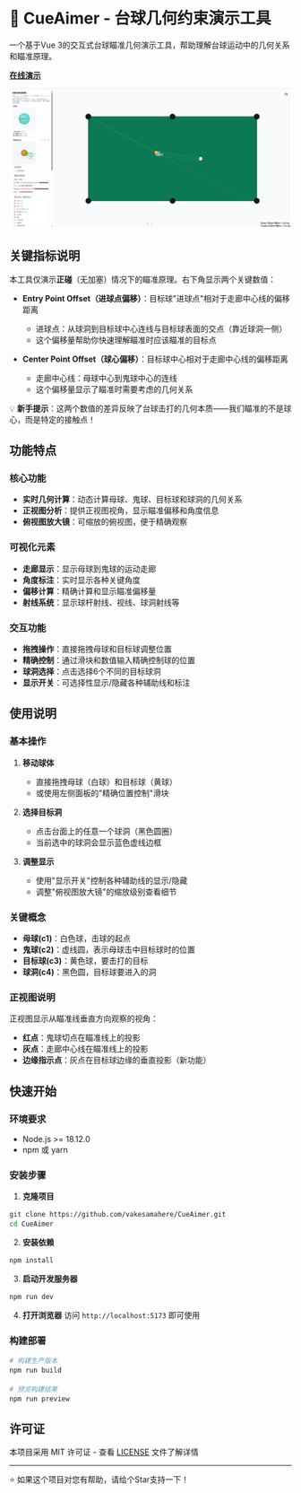 # 🎱 CueAimer - 台球几何约束演示工具

一个基于Vue 3的交互式台球瞄准几何演示工具，帮助理解台球运动中的几何关系和瞄准原理。

**[在线演示](https://vakesamahere.github.io/CueAimer/)**

![CueAimer Screenshot](./screenshot.png)

## 关键指标说明

本工具仅演示**正碰**（无加塞）情况下的瞄准原理。右下角显示两个关键数值：

- **Entry Point Offset（进球点偏移）**：目标球"进球点"相对于走廊中心线的偏移距离
  - 进球点：从球洞到目标球中心连线与目标球表面的交点（靠近球洞一侧）
  - 这个偏移量帮助你快速理解瞄准时应该瞄准的目标点

- **Center Point Offset（球心偏移）**：目标球中心相对于走廊中心线的偏移距离
  - 走廊中心线：母球中心到鬼球中心的连线
  - 这个偏移量显示了瞄准时需要考虑的几何关系

💡 **新手提示**：这两个数值的差异反映了台球击打的几何本质——我们瞄准的不是球心，而是特定的接触点！

## 功能特点

### 核心功能
- **实时几何计算**：动态计算母球、鬼球、目标球和球洞的几何关系
- **正视图分析**：提供正视图视角，显示瞄准偏移和角度信息
- **俯视图放大镜**：可缩放的俯视图，便于精确观察

### 可视化元素
- **走廊显示**：显示母球到鬼球的运动走廊
- **角度标注**：实时显示各种关键角度
- **偏移计算**：精确计算和显示瞄准偏移量
- **射线系统**：显示球杆射线、视线、球洞射线等

### 交互功能
- **拖拽操作**：直接拖拽母球和目标球调整位置
- **精确控制**：通过滑块和数值输入精确控制球的位置
- **球洞选择**：点击选择6个不同的目标球洞
- **显示开关**：可选择性显示/隐藏各种辅助线和标注

## 使用说明

### 基本操作

1. **移动球体**
   - 直接拖拽母球（白球）和目标球（黄球）
   - 或使用左侧面板的"精确位置控制"滑块

2. **选择目标洞**
   - 点击台面上的任意一个球洞（黑色圆圈）
   - 当前选中的球洞会显示蓝色虚线边框

3. **调整显示**
   - 使用"显示开关"控制各种辅助线的显示/隐藏
   - 调整"俯视图放大镜"的缩放级别查看细节

### 关键概念

- **母球(c1)**：白色球，击球的起点
- **鬼球(c2)**：虚线圆，表示母球击中目标球时的位置
- **目标球(c3)**：黄色球，要击打的目标
- **球洞(c4)**：黑色圆，目标球要进入的洞

### 正视图说明

正视图显示从瞄准线垂直方向观察的视角：
- **红点**：鬼球切点在瞄准线上的投影
- **灰点**：走廊中心线在瞄准线上的投影
- **边缘指示点**：灰点在目标球边缘的垂直投影（新功能）

## 快速开始

### 环境要求
- Node.js >= 18.12.0
- npm 或 yarn

### 安装步骤

1. **克隆项目**
```bash
git clone https://github.com/vakesamahere/CueAimer.git
cd CueAimer
```

2. **安装依赖**
```bash
npm install
```

3. **启动开发服务器**
```bash
npm run dev
```

4. **打开浏览器**
访问 `http://localhost:5173` 即可使用

### 构建部署

```bash
# 构建生产版本
npm run build

# 预览构建结果
npm run preview
```

## 许可证

本项目采用 MIT 许可证 - 查看 [LICENSE](LICENSE) 文件了解详情

---

⭐ 如果这个项目对您有帮助，请给个Star支持一下！
